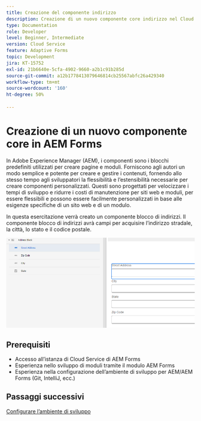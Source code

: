 ```yaml
---
title: Creazione del componente indirizzo
description: Creazione di un nuovo componente core indirizzo nel Cloud Service AEM Forms
type: Documentation
role: Developer
level: Beginner, Intermediate
version: Cloud Service
feature: Adaptive Forms
topic: Development
jira: KT-15752
exl-id: 21b6640e-5cfa-4902-9660-a2b1c91b285d
source-git-commit: a12b1778413079646814cb25567abfc26a429340
workflow-type: tm+mt
source-wordcount: '160'
ht-degree: 50%

---
```


# Creazione di un nuovo componente core in AEM Forms

In Adobe Experience Manager (AEM), i componenti sono i blocchi predefiniti utilizzati per creare pagine e moduli. Forniscono agli autori un modo semplice e potente per creare e gestire i contenuti, fornendo allo stesso tempo agli sviluppatori la flessibilità e l’estensibilità necessarie per creare componenti personalizzati. Questi sono progettati per velocizzare i tempi di sviluppo e ridurre i costi di manutenzione per siti web e moduli, per essere flessibili e possono essere facilmente personalizzati in base alle esigenze specifiche di un sito web e di un modulo.

In questa esercitazione verrà creato un componente blocco di indirizzi. Il componente blocco di indirizzi avrà campi per acquisire l’indirizzo stradale, la città, lo stato e il codice postale.

![indirizzo-finale](assets/final-address-component.png)

## Prerequisiti

* Accesso all’istanza di Cloud Service di AEM Forms
* Esperienza nello sviluppo di moduli tramite il modulo AEM Forms
* Esperienza nella configurazione dell’ambiente di sviluppo per AEM/AEM Forms (Git, IntelliJ, ecc.)

## Passaggi successivi

[Configurare l’ambiente di sviluppo](./set-up.md)
